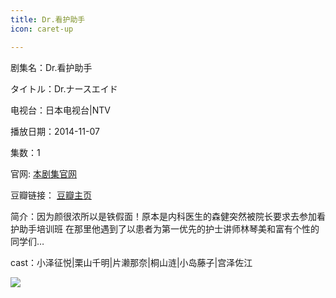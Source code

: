 ```yaml
---
title: Dr.看护助手
icon: caret-up

---
```


剧集名：Dr.看护助手

タイトル：Dr.ナースエイド

电视台：日本电视台|NTV

播放日期：2014-11-07

集数：1

官网: [本剧集官网](https://www.ntv.co.jp/dr-nsaid/)

豆瓣链接： [豆瓣主页](https://movie.douban.com/subject/26148829/)


简介：因为颜很浓所以是铁假面！原本是内科医生的森健突然被院长要求去参加看护助手培训班 在那里他遇到了以患者为第一优先的护士讲师林琴美和富有个性的同学们… ​​​

cast：小泽征悦|栗山千明|片濑那奈|桐山涟|小岛藤子|宫泽佐江

![](https://listpic.tsgsanjiao.com/sp/2014/2014dr.jpg)